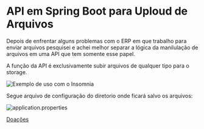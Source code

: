 # API em Spring Boot para Uploud de Arquivos

Depois de enfrentar alguns problemas com o ERP em que trabalho para enviar arquivos pesquisei e achei melhor separar a lógica da manilulação de
arquivos em uma API que tem somente esse papel.

A função da API é exclusivamente subir arquivos de qualquer tipo para o storage.

![Exemplo de uso com o Insomnia](https://lirasistemas.com.br/site/files/04.png)

Segue arquivo de configuração do diretorio onde ficará salvo os arquivos:

![application.properties](https://lirasistemas.com.br/site/files/properties.png)

[Doações](https://www.paypal.com/cgi-bin/webscr?cmd=_s-xclick&hosted_button_id=537WB5CTCQXXA&source=url)



